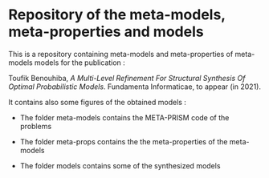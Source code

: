 # Repository of the meta-models, meta-properties and models
This is a repository containing meta-models and meta-properties of meta-models models for the publication : 

Toufik Benouhiba, *A Multi-Level Refinement For Structural Synthesis Of Optimal Probabilistic Models*. Fundamenta Informaticae, to appear (in 2021).

It contains also some figures of the obtained models :
- The folder meta-models contains the META-PRISM code of the problems

- The folder meta-props contains the the meta-properties of the meta-models

- The folder models contains some of the synthesized models
